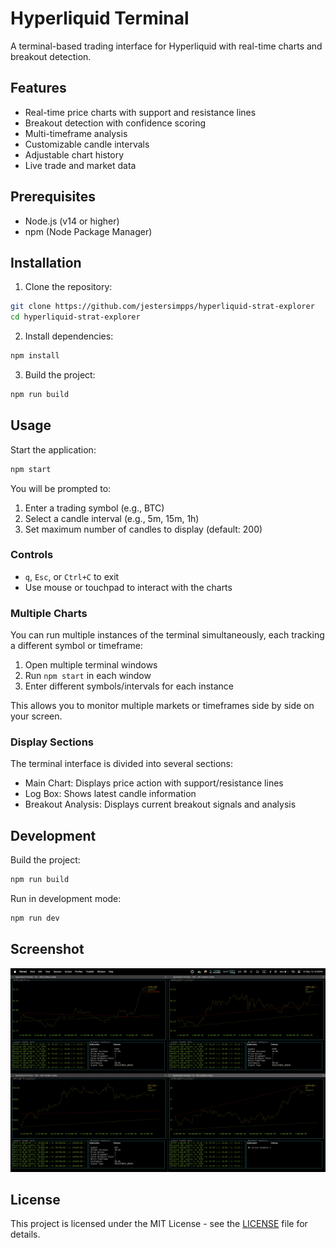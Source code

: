 # Hyperliquid Terminal

A terminal-based trading interface for Hyperliquid with real-time charts and breakout detection.

## Features

- Real-time price charts with support and resistance lines
- Breakout detection with confidence scoring
- Multi-timeframe analysis
- Customizable candle intervals
- Adjustable chart history
- Live trade and market data

## Prerequisites

- Node.js (v14 or higher)
- npm (Node Package Manager)

## Installation

1. Clone the repository:
```bash
git clone https://github.com/jestersimpps/hyperliquid-strat-explorer
cd hyperliquid-strat-explorer
```

2. Install dependencies:
```bash
npm install
```

3. Build the project:
```bash
npm run build
```

## Usage

Start the application:
```bash
npm start
```

You will be prompted to:
1. Enter a trading symbol (e.g., BTC)
2. Select a candle interval (e.g., 5m, 15m, 1h)
3. Set maximum number of candles to display (default: 200)

### Controls

- `q`, `Esc`, or `Ctrl+C` to exit
- Use mouse or touchpad to interact with the charts

### Multiple Charts

You can run multiple instances of the terminal simultaneously, each tracking a different symbol or timeframe:

1. Open multiple terminal windows
2. Run `npm start` in each window
3. Enter different symbols/intervals for each instance

This allows you to monitor multiple markets or timeframes side by side on your screen.

### Display Sections

The terminal interface is divided into several sections:
- Main Chart: Displays price action with support/resistance lines
- Log Box: Shows latest candle information
- Breakout Analysis: Displays current breakout signals and analysis

## Development

Build the project:
```bash
npm run build
```

Run in development mode:
```bash
npm run dev
```

## Screenshot

![Hyperliquid Terminal Interface](screenshot.png)

## License

This project is licensed under the MIT License - see the [LICENSE](LICENSE) file for details.
